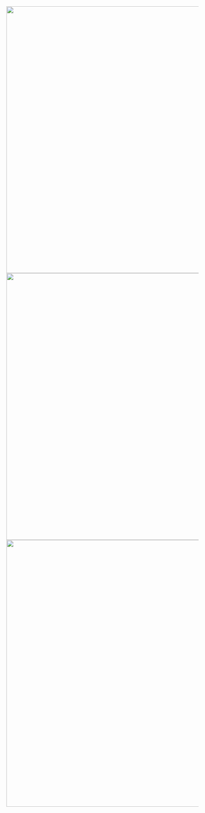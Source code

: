 <img src="https://github.com/user-attachments/assets/b86f2322-3b5e-4607-93cc-2d75c74e09dd" width="700px" />

<img src="https://github.com/user-attachments/assets/8f82eb56-15ab-4dbc-9e6d-4bb746c7984b" width="700px" />

<img src="https://github.com/user-attachments/assets/4219e385-20c3-4a90-b68a-03c518d21c64" width="700px" />
